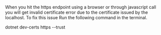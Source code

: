 When you hit the https endpoint using a browser or through javascript call you will get invalid certificate error due to the certificate issued by the localhost. To fix this issue Run the following command in the terminal.


dotnet dev-certs https --trust